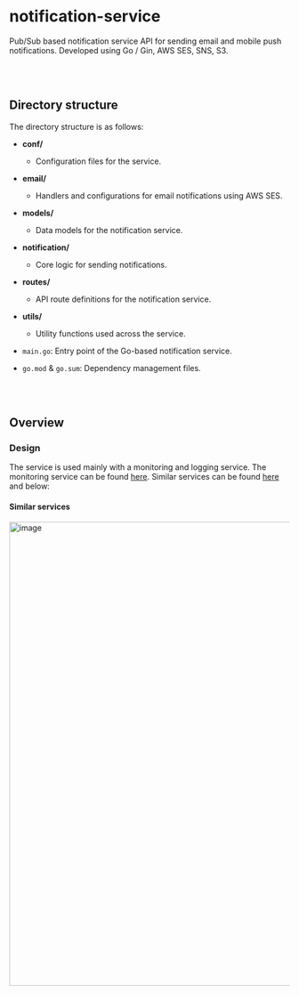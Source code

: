 # notification-service

Pub/Sub based notification service API for sending email and mobile push notifications. Developed using Go / Gin, AWS SES, SNS, S3.

<br/>
<br/>

## Directory structure

The directory structure is as follows:

- **conf/**  
  - Configuration files for the service.
  
- **email/**  
  - Handlers and configurations for email notifications using AWS SES.

- **models/**  
  - Data models for the notification service.

- **notification/**  
  - Core logic for sending notifications.

- **routes/**  
  - API route definitions for the notification service.

- **utils/**  
  - Utility functions used across the service.

- `main.go`: Entry point of the Go-based notification service.
- `go.mod` & `go.sum`: Dependency management files.

<br/>
<br/>

## Overview

### Design

The service is used mainly with a monitoring and logging service. The monitoring service can be found <a href="https://www.sitemonitoring.io/">here</a>. Similar services can be found <a href="https://whimsical.com/web-microservices-6uqvwWZtcBFsNJB2hepGy1">here</a> and below:

#### Similar services

<img width="834" alt="image" src="https://github.com/user-attachments/assets/b54088e7-870c-46dd-9cf6-2e5ec27d9d5c">
